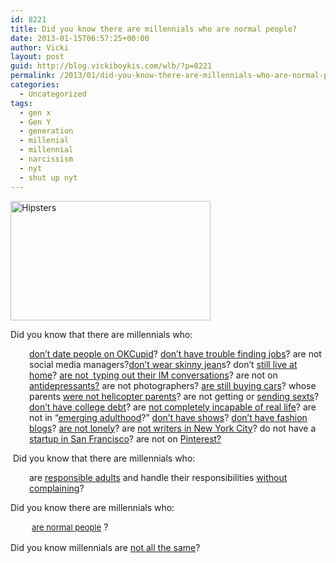 ```yaml
---
id: 8221
title: Did you know there are millennials who are normal people?
date: 2013-01-15T06:57:25+00:00
author: Vicki
layout: post
guid: http://blog.vickiboykis.com/wlb/?p=8221
permalink: /2013/01/did-you-know-there-are-millennials-who-are-normal-people/
categories:
  - Uncategorized
tags:
  - gen x
  - Gen Y
  - generation
  - millenial
  - millennial
  - narcissism
  - nyt
  - shut up nyt
---
```

[<img class="aligncenter" alt="Hipsters" src="http://farm8.staticflickr.com/7181/6847809546_d91f62d9d6_n.jpg" width="320" height="191" />](http://www.flickr.com/photos/infdesu/6847809546/ "Hipsters by iNFdesu, on Flickr")

Did you know that there are millennials who:

<p style="padding-left: 30px;">
  <a href="http://www.nytimes.com/2013/01/13/fashion/the-end-of-courtship.html?pagewanted=all&_r=0" target="_blank">don&#8217;t date people on OKCupid</a>? <a href="http://blog.vickiboykis.com/wlb/2011/07/dont-major-in-history-for-the-love-of-charlemagne/" target="_blank">don&#8217;t have trouble finding jobs</a>? are not social media managers?<a href="http://framework.latimes.com/2012/11/06/pieces-of-tomorrow-grasped-today/" target="_blank">don&#8217;t wear skinny jean</a>s? don&#8217;t <a href="http://www.forbes.com/sites/jmaureenhenderson/2012/05/02/is-gen-ys-live-at-home-lifestyle-killing-the-housing-market/" target="_blank">still live at home</a>? <a href="http://nymag.com/news/features/my-generation-2011-10/" target="_blank">are not  typing out their IM conversations</a>? are not on <a href="http://www.blisstree.com/2012/09/17/mental-health-well-being/mental-health/psychiatry/dosed-qa-with-kaitlin-bell-barnett-the-medication-generation-has-grown-up-now-what-905/" target="_blank">antidepressants?</a> are not photographers? <a href="http://www.theatlantic.com/magazine/archive/2012/09/the-cheapest-generation/309060/" target="_blank">are still buying cars</a>? whose parents <a href="http://www.time.com/time/magazine/article/0,9171,1940697,00.html" target="_blank">were not helicopter parents</a>? are not getting or <a href="http://techcrunch.com/2012/12/26/inside-snapchat-the-little-photo-sharing-app-that-launched-a-sexting-scare/" target="_blank">sending sexts</a>? <a href="http://www.reuters.com/article/2010/05/19/us-column-personalfinance-idUSTRE64I4M220100519" target="_blank">don&#8217;t have college debt</a>? are <a href="http://thoughtcatalog.com/" target="_blank">not completely incapable of real life</a>? are not in &#8220;<a href="http://www.nytimes.com/2010/08/22/magazine/22Adulthood-t.html?pagewanted=all" target="_blank">emerging adulthood</a>?&#8221; <a href="http://www.independent.co.uk/arts-entertainment/tv/features/lena-dunham-i-dont-see-sex-as-glamorous-8449580.html" target="_blank">don&#8217;t have shows</a>? <a href="http://techland.time.com/2012/10/22/25-best-blogs-2012/slide/the-man-repeller/" target="_blank">don&#8217;t have fashion blogs</a>? <a href="http://thoughtcatalog.com/2013/its-okay-to-be-lonely/" target="_blank">are not lonely</a>? are <a href="http://www.forbes.com/sites/danschawbel/2013/01/11/hannah-seligson-understanding-the-misunderstood-generation-y/" target="_blank">not writers in New York City</a>? do not have a <a href="http://www.cnbc.com/id/48841942/Why_Young_Workers_Prefer_Startups" target="_blank">startup in San Francisco</a>? are not on <a href="http://blog.vickiboykis.com/wlb/2012/12/pinteresting/" target="_blank">Pinterest?</a>
</p>

 Did you know that there are millennials who:

<p style="padding-left: 30px;">
  are <a href="http://blog.vickiboykis.com/wlb/2012/01/sherlock-holmes-and-the-case-of-the-missing-tax-returns/" target="_blank">responsible adults</a> and handle their responsibilities <a href="http://blog.vickiboykis.com/wlb/2010/11/in-philadelphia-traffic-everyones-an-engineer/" target="_blank">without complaining</a>?
</p>

Did you know there are millennials who:

<p style="padding-left: 30px;">
   <a style="font-size: 13px; line-height: 19px;" href="http://blog.vickiboykis.com/wlb/2012/04/goodbye-cruel-world-i-ate-the-sushi/" target="_blank">are normal people</a> ?
</p>

Did you know millennials are <a href="http://www.pewresearch.org/millennials/" target="_blank">not all the same</a>?

&nbsp;

&nbsp;

&nbsp;